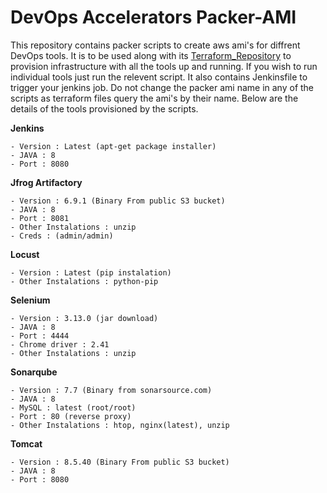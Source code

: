 # DevOps Accelerators Packer-AMI

This repository contains packer scripts to create aws ami's for diffrent DevOps tools. It is to be used along with its   [Terraform_Repository](https://github.com/Devops-Accelerators/terraform-ami.git) to provision infrastructure with all the tools up and running.
If you wish to run individual tools just run the relevent script. It also contains Jenkinsfile to trigger your jenkins job. Do not
change the packer ami name in any of the scripts as terraform files query the ami's by their name. Below are the details of the tools
provisioned by the scripts.

**Jenkins**
```
- Version : Latest (apt-get package installer)
- JAVA : 8
- Port : 8080
```
**Jfrog Artifactory**
```
- Version : 6.9.1 (Binary From public S3 bucket)
- JAVA : 8
- Port : 8081
- Other Instalations : unzip
- Creds : (admin/admin)
```
**Locust**
```
- Version : Latest (pip instalation)
- Other Instalations : python-pip
```
**Selenium**
```
- Version : 3.13.0 (jar download)
- JAVA : 8
- Port : 4444
- Chrome driver : 2.41
- Other Instalations : unzip
```
**Sonarqube**
```
- Version : 7.7 (Binary from sonarsource.com)
- JAVA : 8
- MySQL : latest (root/root)
- Port : 80 (reverse proxy)
- Other Instalations : htop, nginx(latest), unzip
```
**Tomcat**
```
- Version : 8.5.40 (Binary From public S3 bucket)
- JAVA : 8
- Port : 8080
```
